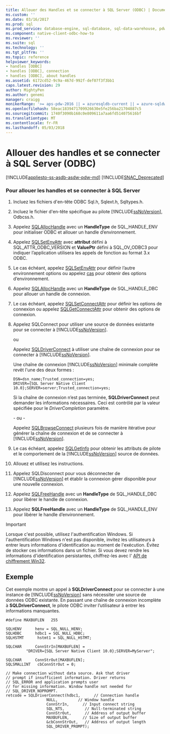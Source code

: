 ```yaml
---
title: Allouer des Handles et se connecter à SQL Server (ODBC) | Documents Microsoft
ms.custom: ''
ms.date: 03/16/2017
ms.prod: sql
ms.prod_service: database-engine, sql-database, sql-data-warehouse, pdw
ms.component: native-client-odbc-how-to
ms.reviewer: ''
ms.suite: sql
ms.technology: ''
ms.tgt_pltfrm: ''
ms.topic: reference
helpviewer_keywords:
- handles [ODBC]
- handles [ODBC], connection
- handles [ODBC], about handles
ms.assetid: 6172cd52-9c9a-467d-992f-def07f3f3bb1
caps.latest.revision: 29
author: MightyPen
ms.author: genemi
manager: craigg
monikerRange: '>= aps-pdw-2016 || = azuresqldb-current || = azure-sqldw-latest || >= sql-server-2016 || = sqlallproducts-allversions'
ms.openlocfilehash: 58eac1839471709926630e5fe256ba21704887c5
ms.sourcegitcommit: 1740f3090b168c0e809611a7aa6fd514075616bf
ms.translationtype: MT
ms.contentlocale: fr-FR
ms.lasthandoff: 05/03/2018
---
```

# <a name="allocate-handles-and-connect-to-sql-server-odbc"></a>Allouer des handles et se connecter à SQL Server (ODBC)
[!INCLUDE[appliesto-ss-asdb-asdw-pdw-md](../../includes/appliesto-ss-asdb-asdw-pdw-md.md)]
[!INCLUDE[SNAC_Deprecated](../../includes/snac-deprecated.md)]

    
### <a name="to-allocate-handles-and-connect-to-sql-server"></a>Pour allouer les handles et se connecter à SQL Server  
  
1.  Incluez les fichiers d'en-tête ODBC Sql.h, Sqlext.h, Sqltypes.h.  
  
2.  Incluez le fichier d'en-tête spécifique au pilote [!INCLUDE[ssNoVersion](../../includes/ssnoversion-md.md)], Odbcss.h.  
  
3.  Appelez [SQLAllocHandle](http://go.microsoft.com/fwlink/?LinkId=58396) avec un **HandleType** de SQL_HANDLE_ENV pour initialiser ODBC et allouer un handle d’environnement.  
  
4.  Appelez [SQLSetEnvAttr](../../relational-databases/native-client-odbc-api/sqlsetenvattr.md) avec **attribut** défini à SQL_ATTR_ODBC_VERSION et **ValuePtr** défini à SQL_OV_ODBC3 pour indiquer l’application utilisera les appels de fonction au format 3.x ODBC.  
  
5.  Le cas échéant, appelez [SQLSetEnvAttr](../../relational-databases/native-client-odbc-api/sqlsetenvattr.md) pour définir l’autre environnement options ou appelez [cas](http://go.microsoft.com/fwlink/?LinkId=58403) pour obtenir des options d’environnement.  
  
6.  Appelez [SQLAllocHandle](http://go.microsoft.com/fwlink/?LinkId=58396) avec un **HandleType** de SQL_HANDLE_DBC pour allouer un handle de connexion.  
  
7.  Le cas échéant, appelez [SQLSetConnectAttr](../../relational-databases/native-client-odbc-api/sqlsetconnectattr.md) pour définir les options de connexion ou appelez [SQLGetConnectAttr](../../relational-databases/native-client-odbc-api/sqlgetconnectattr.md) pour obtenir des options de connexion.  
  
8.  Appelez SQLConnect pour utiliser une source de données existante pour se connecter à [!INCLUDE[ssNoVersion](../../includes/ssnoversion-md.md)].  
  
     ou  
  
     Appelez [SQLDriverConnect](../../relational-databases/native-client-odbc-api/sqldriverconnect.md) à utiliser une chaîne de connexion pour se connecter à [!INCLUDE[ssNoVersion](../../includes/ssnoversion-md.md)].  
  
     Une chaîne de connexion [!INCLUDE[ssNoVersion](../../includes/ssnoversion-md.md)] minimale complète revêt l'une des deux formes :  
  
    ```  
    DSN=dsn_name;Trusted_connection=yes;  
    DRIVER={SQL Server Native Client 10.0};SERVER=server;Trusted_connection=yes;  
    ```  
  
     Si la chaîne de connexion n’est pas terminée, **SQLDriverConnect** peut demander les informations nécessaires. Ceci est contrôlé par la valeur spécifiée pour le *DriverCompletion* paramètre.  
  
     \- ou -  
  
     Appelez [SQLBrowseConnect](../../relational-databases/native-client-odbc-api/sqlbrowseconnect.md) plusieurs fois de manière itérative pour générer la chaîne de connexion et de se connecter à [!INCLUDE[ssNoVersion](../../includes/ssnoversion-md.md)].  
  
9. Le cas échéant, appelez [SQLGetInfo](../../relational-databases/native-client-odbc-api/sqlgetinfo.md) pour obtenir les attributs de pilote et le comportement de la [!INCLUDE[ssNoVersion](../../includes/ssnoversion-md.md)] source de données.  
  
10. Allouez et utilisez les instructions.  
  
11. Appelez SQLDisconnect pour vous déconnecter de [!INCLUDE[ssNoVersion](../../includes/ssnoversion-md.md)] et établir la connexion gérer disponible pour une nouvelle connexion.  
  
12. Appelez [SQLFreeHandle](../../relational-databases/native-client-odbc-api/sqlfreehandle.md) avec un **HandleType** de SQL_HANDLE_DBC pour libérer le handle de connexion.  
  
13. Appelez **SQLFreeHandle** avec un **HandleType** de SQL_HANDLE_ENV pour libérer le handle d’environnement.  
  
> [!IMPORTANT]  
>  Lorsque c'est possible, utilisez l'authentification Windows. Si l'authentification Windows n'est pas disponible, invitez les utilisateurs à entrer leurs informations d'identification au moment de l'exécution. Évitez de stocker ces informations dans un fichier. Si vous devez rendre les informations d'identification persistantes, chiffrez-les avec l' [API de chiffrement Win32](http://go.microsoft.com/fwlink/?LinkId=64532).  
  
## <a name="example"></a>Exemple  
 Cet exemple montre un appel à **SQLDriverConnect** pour se connecter à une instance de [!INCLUDE[ssNoVersion](../../includes/ssnoversion-md.md)] sans nécessiter une source de données ODBC existante. En passant une chaîne de connexion incomplète à **SQLDriverConnect**, le pilote ODBC inviter l’utilisateur à entrer les informations manquantes.  
  
```  
#define MAXBUFLEN   255  
  
SQLHENV      henv = SQL_NULL_HENV;  
SQLHDBC      hdbc1 = SQL_NULL_HDBC;  
SQLHSTMT      hstmt1 = SQL_NULL_HSTMT;  
  
SQLCHAR      ConnStrIn[MAXBUFLEN] =  
         "DRIVER={SQL Server Native Client 10.0};SERVER=MyServer";  
  
SQLCHAR      ConnStrOut[MAXBUFLEN];  
SQLSMALLINT   cbConnStrOut = 0;  
  
// Make connection without data source. Ask that driver   
// prompt if insufficient information. Driver returns  
// SQL_ERROR and application prompts user  
// for missing information. Window handle not needed for  
// SQL_DRIVER_NOPROMPT.  
retcode = SQLDriverConnect(hdbc1,      // Connection handle  
                  NULL,         // Window handle  
                  ConnStrIn,      // Input connect string  
                  SQL_NTS,         // Null-terminated string  
                  ConnStrOut,      // Address of output buffer  
                  MAXBUFLEN,      // Size of output buffer  
                  &cbConnStrOut,   // Address of output length  
                  SQL_DRIVER_PROMPT);  
```  
  
  
